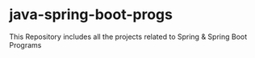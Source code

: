 # java-spring-boot-progs
This Repository includes all the projects related to Spring &amp; Spring Boot Programs
